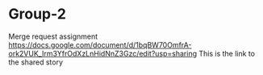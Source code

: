 # Group-2
Merge request assignment 
https://docs.google.com/document/d/1bqBW70OmfrA-ork2VUK_Irm3YfrOdXzLnHidNnZ3Gzc/edit?usp=sharing
This is the link to the shared story
